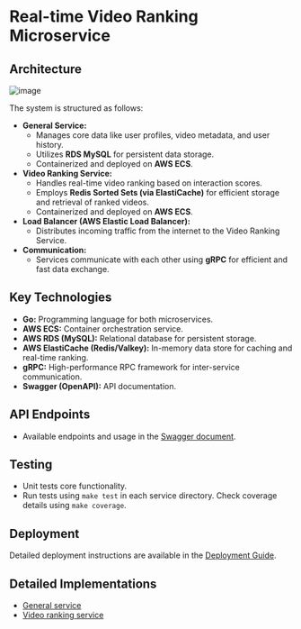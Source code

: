 # **Real-time Video Ranking Microservice**

## **Architecture**

![image](https://github.com/user-attachments/assets/336bc1e3-428f-4a08-8cff-8d7d11806891)

The system is structured as follows:

* **General Service:**
    * Manages core data like user profiles, video metadata, and user history.
    * Utilizes **RDS MySQL** for persistent data storage.
    * Containerized and deployed on **AWS ECS**.
* **Video Ranking Service:**
    * Handles real-time video ranking based on interaction scores.
    * Employs **Redis Sorted Sets (via ElastiCache)** for efficient storage and retrieval of ranked videos.
    * Containerized and deployed on **AWS ECS**.
* **Load Balancer (AWS Elastic Load Balancer):**
    * Distributes incoming traffic from the internet to the Video Ranking Service.
* **Communication:**
    * Services communicate with each other using **gRPC** for efficient and fast data exchange.

## **Key Technologies**

* **Go:** Programming language for both microservices.
* **AWS ECS:** Container orchestration service.
* **AWS RDS (MySQL):** Relational database for persistent storage.
* **AWS ElastiCache (Redis/Valkey):** In-memory data store for caching and real-time ranking.
* **gRPC:** High-performance RPC framework for inter-service communication.
* **Swagger (OpenAPI):** API documentation.

## **API Endpoints**

* Available endpoints and usage in the [Swagger document](http://vrs-lb-77799277.ap-southeast-1.elb.amazonaws.com:9000/swagger/index.html).

## **Testing**

* Unit tests core functionality.
* Run tests using `make test` in each service directory. Check coverage details using `make coverage`.

## **Deployment**

Detailed deployment instructions are available in the [Deployment Guide](Deployment.md).

## **Detailed Implementations**

* [General service](https://github.com/dailoi280702/vrs-general-service)
* [Video ranking service](https://github.com/dailoi280702/vrs-ranking-service)
